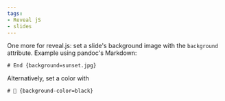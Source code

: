 ```yaml
---
tags:
- Reveal jS
- slides
---
```


One more for reveal.js: set a slide's background image with the
`background` attribute. Example using pandoc's Markdown:

    # End {background=sunset.jpg}

Alternatively, set a color with

    # 🚀 {background-color=black}
